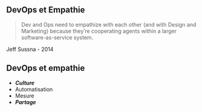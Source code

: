 ## DevOps et Empathie

> Dev and Ops need to empathize with each other (and with Design and Marketing) because they’re cooperating agents within a larger software-as-service system.

Jeff Sussna - 2014



## DevOps et empathie

 - ___Culture___
 - Automatisation
 - Mesure
 - ___Partage___
